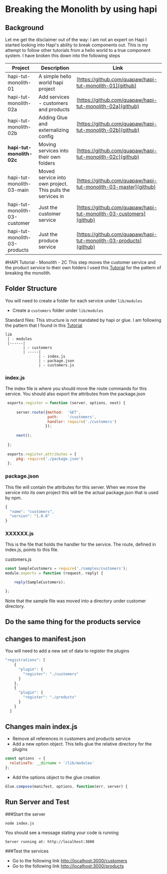 # Breaking the Monolith by using hapi 
## Background
Let me get the disclaimer out of the way: I am not an expert on Hapi
I started looking into Hapi's ability to break components out.
This is my attempt to follow other tutorials from a hello world to a true component system.
I have broken this down into the following steps

| Project  | Description | Link |
|---|---|---|
|hapi-tut-monolith-01|A simple hello world hapi project| [https://github.com/quapaw/hapi-tut-monolith-01](github)|
|hapi-tut-monolith-02a|Add services - customers and products| [https://github.com/quapaw/hapi-tut-monolith-02a](github)|
|hapi-tut-monolith-02b|Adding Glue and externalizing config| [https://github.com/quapaw/hapi-tut-monolith-02b](github)|
|**hapi-tut-monolith-02c**|Moving services into their own folders| [https://github.com/quapaw/hapi-tut-monolith-02c](github)|
|hapi-tut-monolith-03-main|Moved service into own project.  This pulls the services in| [https://github.com/quapaw/hapi-tut-monolith-03-master](github)|
|hapi-tut-monolith-03-customer|Just the customer service| [https://github.com/quapaw/hapi-tut-monolith-03-customers](github)|
|hapi-tut-monolith-03-products|Just the produce service| [https://github.com/quapaw/hapi-tut-monolith-03-products](github)|

#HAPI Tutorial - Monolith - 2C
This step moves the customer service and the product service to their own folders
I used this [Tutorial](https://medium.com/@dstevensio/manifests-plugins-and-schemas-organizing-your-hapi-application-68cf316730ef#.2nve7u2r0) for the pattern of breaking the monolith.


## Folder Structure
You will need to create a folder for each service under ``lib/modules``
* Create a ``customers`` folder under ``lib/modules``

Standard files: This structure is not mandated by hapi or glue.  I am following the pattern that I found in this [Tutorial](https://medium.com/@dstevensio/manifests-plugins-and-schemas-organizing-your-hapi-application-68cf316730ef#.2nve7u2r0)

```
lib
 | - modules
 |------|
        | - customers
        | -----|
               | - index.js
               | - package.json
               | - customers.js 
```


### index.js
The index file is where you should move the route commands for this service.
You should also export the attributes from the package.json 
```javascript
 exports.register = function (server, options, next) {
 
     server.route({method:  'GET',
                   path:    '/customers',
                   handler: require('./customers')
                  });
 
     next();
 
 };
 
 exports.register.attributes = {
     pkg: require('./package.json')
 };
```

### package.json
This file will contain the attributes for this server.
When we move the service into its own project this will be the actual package.json that is used by npm.
```javascript
{
  "name": "customers",
  "version": "1.0.0"
}
```
### XXXXXX.js
This is the file that holds the handler for the service.
The route, defined in index.js, points to this file.

customers.js
```javascript
const SampleCustomers = require('./samples/customers');
module.exports = function (request, reply) {

    reply(SampleCustomers);

};
```
Note that the sample file was moved into a directory under customer directory.

## Do the same thing for the products service
## changes to manifest.json
You will need to add a new set of data to register the plugins
```javascript
"registrations": [
    {
      "plugin": {
        "register": "./customers"
      }
    },
    {
      "plugin": {
        "register": "./products"
      }
    }
  ]
```

## Changes main index.js
* Remove all references in customers and products service
* Add a new option object.  This tells glue the relative directory for the plugins
```javascript
const options  = {
  relativeTo: __dirname + '/lib/modules'
};
```
* Add the options object to the glue creation
```javascript
Glue.compose(manifest, options, function(err, server) {
```




## Run Server and Test
###Start the server
```
node index.js
```
You should see a message stating your code is running
```
Server running at: http://localhost:3000
```
###Test the services
* Go to the following link [http://localhost:3000/customers](http://localhost:3000/customers)
* Go to the following link [http://localhost:3000/products](http://localhost:3000/products)

